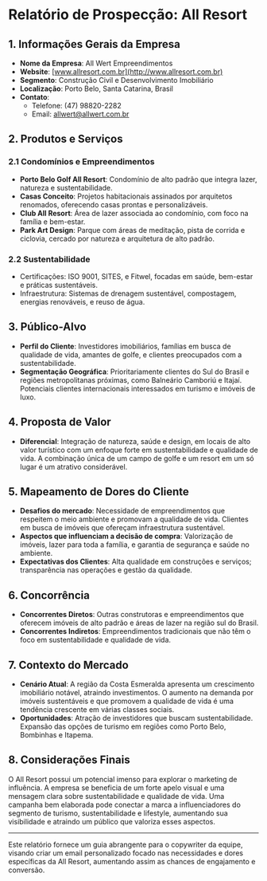 # Relatório de Prospecção: All Resort

## 1. Informações Gerais da Empresa
- **Nome da Empresa**: All Wert Empreendimentos
- **Website**: [www.allresort.com.br](http://www.allresort.com.br)
- **Segmento**: Construção Civil e Desenvolvimento Imobiliário
- **Localização**: Porto Belo, Santa Catarina, Brasil
- **Contato**: 
  - Telefone: (47) 98820-2282
  - Email: allwert@allwert.com.br

## 2. Produtos e Serviços
### 2.1 Condomínios e Empreendimentos
- **Porto Belo Golf All Resort**: Condomínio de alto padrão que integra lazer, natureza e sustentabilidade.
- **Casas Conceito**: Projetos habitacionais assinados por arquitetos renomados, oferecendo casas prontas e personalizáveis.
- **Club All Resort**: Área de lazer associada ao condomínio, com foco na família e bem-estar.
- **Park Art Design**: Parque  com áreas de meditação, pista de corrida e ciclovia, cercado por natureza e arquitetura de alto padrão.

### 2.2 Sustentabilidade
- Certificações: ISO 9001, SITES, e Fitwel, focadas em saúde, bem-estar e práticas sustentáveis.
- Infraestrutura: Sistemas de drenagem sustentável, compostagem, energias renováveis, e reuso de água.

## 3. Público-Alvo
- **Perfil do Cliente**: Investidores imobiliários, famílias em busca de qualidade de vida, amantes de golfe, e clientes preocupados com a sustentabilidade.
- **Segmentação Geográfica**: Prioritariamente clientes do Sul do Brasil e regiões metropolitanas próximas, como Balneário Camboriú e Itajaí. Potenciais clientes internacionais interessados em turismo e imóveis de luxo.

## 4. Proposta de Valor
- **Diferencial**: Integração de natureza, saúde e design, em locais de alto valor turístico com um enfoque forte em sustentabilidade e qualidade de vida. A combinação única de um campo de golfe e um resort em um só lugar é um atrativo considerável.

## 5. Mapeamento de Dores do Cliente
- **Desafios do mercado**: Necessidade de empreendimentos que respeitem o meio ambiente e promovam a qualidade de vida. Clientes em busca de imóveis que ofereçam infraestrutura sustentável.
- **Aspectos que influenciam a decisão de compra**: Valorização de imóveis, lazer para toda a família, e garantia de segurança e saúde no ambiente.
- **Expectativas dos Clientes**: Alta qualidade em construções e serviços; transparência nas operações e gestão da qualidade.

## 6. Concorrência
- **Concorrentes Diretos**: Outras construtoras e empreendimentos que oferecem imóveis de alto padrão e áreas de lazer na região sul do Brasil.
- **Concorrentes Indiretos**: Empreendimentos tradicionais que não têm o foco em sustentabilidade e qualidade de vida.

## 7. Contexto do Mercado
- **Cenário Atual**: A região da Costa Esmeralda apresenta um crescimento imobiliário notável, atraindo investimentos. O aumento na demanda por imóveis sustentáveis e que promovem a qualidade de vida é uma tendência crescente em várias classes sociais.
- **Oportunidades**: Atração de investidores que buscam sustentabilidade. Expansão das opções de turismo em regiões como Porto Belo, Bombinhas e Itapema.

## 8. Considerações Finais
O All Resort possui um potencial imenso para explorar o marketing de influência. A empresa se beneficia de um forte apelo visual e uma mensagem clara sobre sustentabilidade e qualidade de vida. Uma campanha bem elaborada pode conectar a marca a influenciadores do segmento de turismo, sustentabilidade e lifestyle, aumentando sua visibilidade e atraindo um público que valoriza esses aspectos.

---

Este relatório fornece um guia abrangente para o copywriter da equipe, visando criar um email personalizado focado nas necessidades e dores específicas da All Resort, aumentando assim as chances de engajamento e conversão.